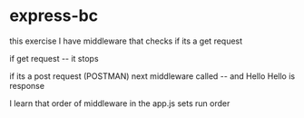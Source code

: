 # express-bc

this exercise I have middleware that checks if its a get request

if get request -- it stops

if its a post request (POSTMAN) next middleware called -- and Hello Hello is response

I learn that order of middleware in the app.js sets run order
